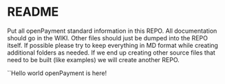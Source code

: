 README
========

Put all openPayment standard information in this REPO.  All documentation should go in the WIKI.  Other files should just be dumped into the REPO itself.  If possible please try to keep everything in MD format while creating additional folders as needed.  If we end up creating other source files that need to be built (like examples) we will create another REPO.

``Hello world openPayment is here!
